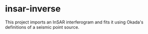 # insar-inverse

This project imports an InSAR interferogram and fits it using Okada's definitions of a seismic point source.
